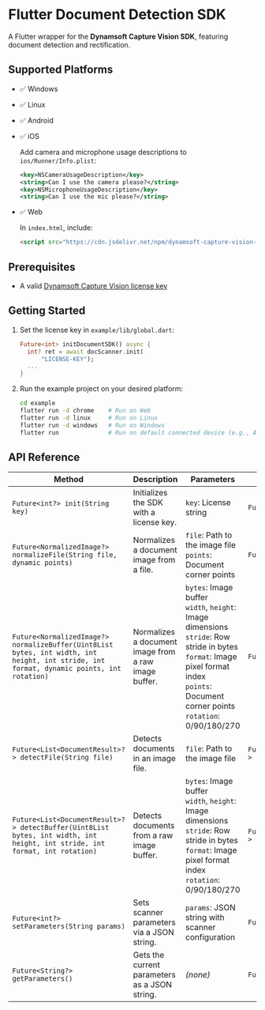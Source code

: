 # Flutter Document Detection SDK
A Flutter wrapper for the **Dynamsoft Capture Vision SDK**, featuring document detection and rectification.

## Supported Platforms
- ✅ Windows
- ✅ Linux
- ✅ Android
- ✅ iOS
    
    Add camera and microphone usage descriptions to `ios/Runner/Info.plist`:
    
    ```xml
    <key>NSCameraUsageDescription</key>
    <string>Can I use the camera please?</string>
    <key>NSMicrophoneUsageDescription</key>
    <string>Can I use the mic please?</string>
    ```

- ✅ Web
        
    In `index.html`, include:

    ```html
    <script src="https://cdn.jsdelivr.net/npm/dynamsoft-capture-vision-bundle@2.6.1000/dist/dcv.bundle.min.js"></script>
    ```


## Prerequisites
- A valid [Dynamsoft Capture Vision license key](https://www.dynamsoft.com/customer/license/trialLicense/?product=dcv&package=cross-platform)

## Getting Started
1. Set the license key in `example/lib/global.dart`:

    ```dart
    Future<int> initDocumentSDK() async {
      int? ret = await docScanner.init(
          "LICENSE-KEY");
      ...
    }
    ```
2. Run the example project on your desired platform:

    ```bash
    cd example
    flutter run -d chrome    # Run on Web
    flutter run -d linux     # Run on Linux
    flutter run -d windows   # Run on Windows
    flutter run              # Run on default connected device (e.g., Android)
    ```

## API Reference

| Method | Description | Parameters | Return Type |
|--------|-------------|------------|-------------|
| `Future<int?> init(String key)` | Initializes the SDK with a license key. | `key`: License string | `Future<int?>` |
| `Future<NormalizedImage?> normalizeFile(String file, dynamic points)` | Normalizes a document image from a file. | `file`: Path to the image file <br> `points`: Document corner points | `Future<NormalizedImage?>` |
| `Future<NormalizedImage?> normalizeBuffer(Uint8List bytes, int width, int height, int stride, int format, dynamic points, int rotation)` | Normalizes a document image from a raw image buffer. | `bytes`: Image buffer <br> `width`, `height`: Image dimensions <br> `stride`: Row stride in bytes <br> `format`: Image pixel format index <br> `points`: Document corner points <br> `rotation`: 0/90/180/270 | `Future<NormalizedImage?>` |
| `Future<List<DocumentResult>?> detectFile(String file)` | Detects documents in an image file. | `file`: Path to the image file | `Future<List<DocumentResult>?>` |
| `Future<List<DocumentResult>?> detectBuffer(Uint8List bytes, int width, int height, int stride, int format, int rotation)` | Detects documents from a raw image buffer. | `bytes`: Image buffer <br> `width`, `height`: Image dimensions <br> `stride`: Row stride in bytes <br> `format`: Image pixel format index <br> `rotation`: 0/90/180/270 | `Future<List<DocumentResult>?>` |
| `Future<int?> setParameters(String params)` | Sets scanner parameters via a JSON string. | `params`: JSON string with scanner configuration | `Future<int?>` |
| `Future<String?> getParameters()` | Gets the current parameters as a JSON string. | *(none)* | `Future<String?>` |


